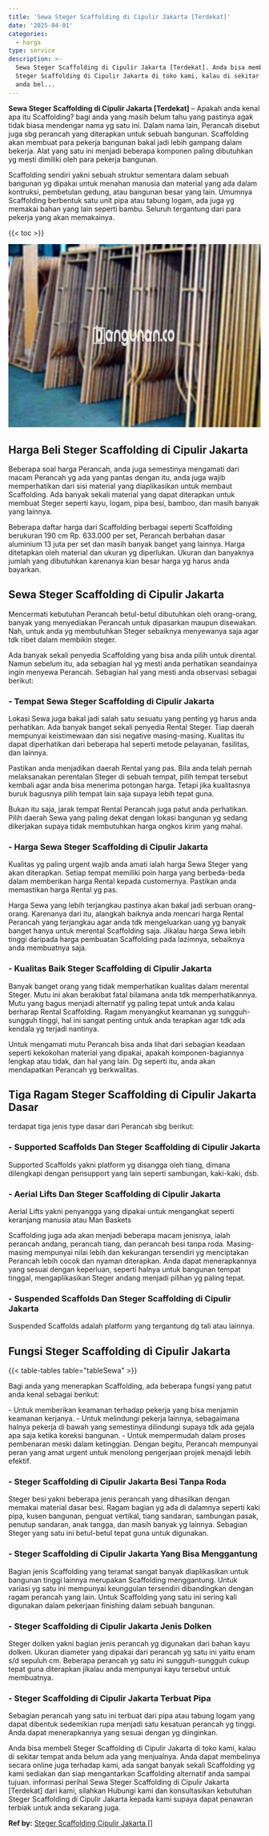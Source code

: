 ```yaml
---
title: 'Sewa Steger Scaffolding di Cipulir Jakarta [Terdekat]'
date: '2025-04-01'
categories:
  - harga
type: service
description: >-
  Sewa Steger Scaffolding di Cipulir Jakarta [Terdekat]. Anda bisa membeli
  Steger Scaffolding di Cipulir Jakarta di toko kami, kalau di sekitar tempat
  anda bel...
---
```


**Sewa Steger Scaffolding di Cipulir Jakarta \[Terdekat\]** – Apakah anda kenal apa itu Scaffolding? bagi anda yang masih belum tahu yang pastinya agak tidak biasa mendengar nama yg satu ini. Dalam nama lain, Perancah disebut juga sbg perancah yang diterapkan untuk sebuah bangunan. Scaffolding akan membuat para pekerja bangunan bakal jadi lebih gampang dalam bekerja. Alat yang satu ini menjadi beberapa komponen paling dibutuhkan yg mesti dimiliki oleh para pekerja bangunan.

Scaffolding sendiri yakni sebuah struktur sementara dalam sebuah bangunan yg dipakai untuk menahan manusia dan material yang ada dalam kontruksi, pembetulan gedung, atau bangunan besar yang lain. Umumnya Scaffolding berbentuk satu unit pipa atau tabung logam, ada juga yg memakai bahan yang lain seperti bambu. Seluruh tergantung dari para pekerja yang akan memakainya.

{{< toc >}}

![Sewa Steger Scaffolding di Cipulir Jakarta [Terdekat]](/images/sewa-scaffolding-steger-14.png)

## Harga Beli Steger Scaffolding di Cipulir Jakarta

Beberapa soal harga Perancah, anda juga semestinya mengamati dari macam Perancah yg ada yang pantas dengan itu, anda juga wajib memperhatikan dari sisi material yang diaplikasikan untuk membaut Scaffolding. Ada banyak sekali material yang dapat diterapkan untuk membuat Steger seperti kayu, logam, pipa besi, bamboo, dan masih banyak yang lainnya.

Beberapa daftar harga dari Scaffolding berbagai seperti Scaffolding berukuran 190 cm Rp. 633.000 per set, Perancah berbahan dasar aluminium 13 juta per set dan masih banyak banget yang lainnya. Harga ditetapkan oleh material dan ukuran yg diperlukan. Ukuran dan banyaknya jumlah yang dibutuhkan karenanya kian besar harga yg harus anda bayarkan.

## Sewa Steger Scaffolding di Cipulir Jakarta

Mencermati kebutuhan Perancah betul-betul dibutuhkan oleh orang-orang, banyak yang menyediakan Perancah untuk dipasarkan maupun disewakan. Nah, untuk anda yg membutuhkan Steger sebaiknya menyewanya saja agar tdk ribet dalam membikin steger.

Ada banyak sekali penyedia Scaffolding yang bisa anda pilih untuk dirental. Namun sebelum itu, ada sebagian hal yg mesti anda perhatikan seandainya ingin menyewa Perancah. Sebagian hal yang mesti anda observasi sebagai berikut:

### \- Tempat Sewa Steger Scaffolding di Cipulir Jakarta

Lokasi Sewa juga bakal jadi salah satu sesuatu yang penting yg harus anda perhatikan. Ada banyak banget sekali penyedia Rental Steger. Tiap daerah mempunyai keistimewaan dan sisi negative masing-masing. Kualitas itu dapat diperhatikan dari beberapa hal seperti metode pelayanan, fasilitas, dan lainnya.

Pastikan anda menjadikan daerah Rental yang pas. Bila anda telah pernah melaksanakan perentalan Steger di sebuah tempat, pilih tempat tersebut kembali agar anda bisa menerima potongan harga. Tetapi jika kualitasnya buruk bagusnya pilih tempat lain saja supaya lebih tepat guna.

Bukan itu saja, jarak tempat Rental Perancah juga patut anda perhatikan. Pilih daerah Sewa yang paling dekat dengan lokasi bangunan yg sedang dikerjakan supaya tidak membutuhkan harga ongkos kirim yang mahal.

### \- Harga Sewa Steger Scaffolding di Cipulir Jakarta

Kualitas yg paling urgent wajib anda amati ialah harga Sewa Steger yang akan diterapkan. Setiap tempat memiliki poin harga yang berbeda-beda dalam memberikan harga Rental kepada customernya. Pastikan anda memastikan harga Rental yg pas.

Harga Sewa yang lebih terjangkau pastinya akan bakal jadi serbuan orang-orang. Karenanya dari itu, alangkah baiknya anda mencari harga Rental Perancah yang terjangkau agar anda tdk mengeluarkan uang yg banyak banget hanya untuk merental Scaffolding saja. Jikalau harga Sewa lebih tinggi daripada harga pembuatan Scaffolding pada lazimnya, sebaiknya anda membuatnya saja.

### \- Kualitas Baik Steger Scaffolding di Cipulir Jakarta

Banyak banget orang yang tidak memperhatikan kualitas dalam merental Steger. Mutu ini akan berakibat fatal bilamana anda tdk memperhatikannya. Mutu yang bagus menjadi alternatif yg paling tepat untuk anda kalau berharap Rental Scaffolding. Ragam menyangkut keamanan yg sungguh-sungguh tinggi, hal ini sangat penting untuk anda terapkan agar tdk ada kendala yg terjadi nantinya.

Untuk mengamati mutu Perancah bisa anda lihat dari sebagian keadaan seperti kekokohan material yang dipakai, apakah komponen-bagiannya lengkap atau tidak, dan hal yang lain. Dg seperti itu, anda akan mendapatkan Perancah yg berkwalitas.

## Tiga Ragam Steger Scaffolding di Cipulir Jakarta Dasar

terdapat tiga jenis type dasar dari Perancah sbg berikut:

### \- Supported Scaffolds Dan Steger Scaffolding di Cipulir Jakarta

Supported Scaffolds yakni platform yg disangga oleh tiang, dimana dilengkapi dengan pensupport yang lain seperti sambungan, kaki-kaki, dsb.

### \- Aerial Lifts Dan Steger Scaffolding di Cipulir Jakarta

Aerial Lifts yakni penyangga yang dipakai untuk mengangkat seperti keranjang manusia atau Man Baskets

Scaffolding juga ada akan menjadi beberapa macam jenisnya, ialah perancah andang, perancah tiang, dan perancah besi tanpa roda. Masing-masing mempunyai nilai lebih dan kekurangan tersendiri yg menciptakan Perancah lebih cocok dan nyaman diterapkan. Anda dapat menerapkannya yang sesuai dengan keperluan, seperti halnya untuk bangunan tempat tinggal, mengaplikasikan Steger andang menjadi pilihan yg paling tepat.

### \- Suspended Scaffolds Dan Steger Scaffolding di Cipulir Jakarta

Suspended Scaffolds adalah platform yang tergantung dg tali atau lainnya.

## Fungsi Steger Scaffolding di Cipulir Jakarta

{{< table-tables table="tableSewa" >}}

Bagi anda yang menerapkan Scaffolding, ada beberapa fungsi yang patut anda kenal sebagai berikut:

\- Untuk memberikan keamanan terhadap pekerja yang bisa menjamin keamanan kerjanya. - Untuk melindungi pekerja lainnya, sebagaimana halnya pekerja di bawah yang semestinya dilindungi supaya tdk ada gejala apa saja ketika koreksi bangunan. - Untuk mempermudah dalam proses pembenaran meski dalam ketinggian. Dengan begitu, Perancah mempunyai peran yang amat urgent untuk menolong pengerjaan projek menajdi lebih efektif.

### \- Steger Scaffolding di Cipulir Jakarta Besi Tanpa Roda

Steger besi yakni beberapa jenis perancah yang dihasilkan dengan memakai material dasar besi. Ragam bagian yg ada di dalamnya seperti kaki pipa, kusen bangunan, penguat vertikal, tiang sandaran, sambungan pasak, penutup sandaran, anak tangga, dan masih banyak yg lainnya. Sebagian Steger yang satu ini betul-betul tepat guna untuk digunakan.

### \- Steger Scaffolding di Cipulir Jakarta Yang Bisa Menggantung

Bagian jenis Scaffolding yang teramat sangat banyak diaplikasikan untuk bangunan tinggi lainnya merupakan Scaffolding menggantung. Untuk variasi yg satu ini mempunyai keunggulan tersendiri dibandingkan dengan ragam perancah yang lain. Untuk Scaffolding yang satu ini sering kali digunakan dalam pekerjaan finishing dalam sebuah bangunan.

### \- Steger Scaffolding di Cipulir Jakarta Jenis Dolken

Steger dolken yakni bagian jenis perancah yg digunakan dari bahan kayu dolken. Ukuran diameter yang dipakai dari perancah yg satu ini yaitu enam s/d sepuluh cm. Beberapa perancah yg satu ini sungguh-sungguh cukup tepat guna diterapkan jikalau anda mempunyai kayu tersebut untuk membuatnya.

### \- Steger Scaffolding di Cipulir Jakarta Terbuat Pipa

Sebagian perancah yang satu ini terbuat dari pipa atau tabung logam yang dapat dibentuk sedemikian rupa menjadi satu kesatuan perancah yg tinggi. Anda dapat menerapkannya yang sesuai dengan yg diinginkan.

Anda bisa membeli Steger Scaffolding di Cipulir Jakarta di toko kami, kalau di sekitar tempat anda belum ada yang menjualnya. Anda dapat membelinya secara online juga terhadap kami, ada sangat banyak sekali Scaffolding yg kami sediakan dan siap mengantarkan Scaffolding alternatif anda sampai tujuan. informasi perihal Sewa Steger Scaffolding di Cipulir Jakarta \[Terdekat\] dari kami, silahkan Hubungi kami dan konsultasikan kebutuhan Steger Scaffolding di Cipulir Jakarta kepada kami supaya dapat penawran terbiak untuk anda sekarang juga.

**Ref by:** [Steger Scaffolding Cipulir Jakarta []](https://id.wikipedia.org/wiki/Steger)
